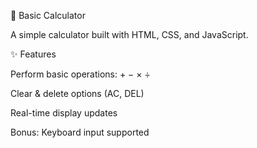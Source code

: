 🧮 Basic Calculator

A simple calculator built with HTML, CSS, and JavaScript.

✨ Features

Perform basic operations: + − × ÷

Clear & delete options (AC, DEL)

Real-time display updates

Bonus: Keyboard input supported
